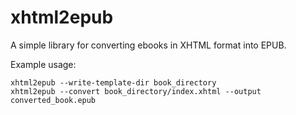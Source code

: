 # xhtml2epub

A simple library for converting ebooks in XHTML format into EPUB.

Example usage:

    xhtml2epub --write-template-dir book_directory
    xhtml2epub --convert book_directory/index.xhtml --output converted_book.epub
